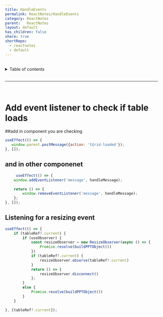 ```yaml
---
title: HandleEvents  
permalink: ReactNotes/HandleEvents  
category: ReactNotes  
parent:   ReactNotes  
layout: default  
has_children: false  
share: true  
shortRepo:  
  - reactnotes  
  - default            
---
```

  
<br/>            
  
<details markdown="block">                  
<summary>                  
Table of contents                  
</summary>                  
{: .text-delta }                  
1. TOC                  
{:toc}                  
</details>                  
  
<br/>                  
  
***                  
  
<br/>  
  
# Add event listener to check if table loads  
  
##add in component you are checking  
  
 ```javascript  
useEffect(() => {  
    window.parent.postMessage({action: 'tGrid-loaded'});  
}, []);  
```  
  
## and in other componenet  
  
```javascript  
     useEffect(() => {  
    window.addEventListener('message', handleMessage);  
  
    return () => {  
        window.removeEventListener('message', handleMessage);  
    };  
}, []);  
```  
  
## Listening for a resizing event  
  
```javascript  
useEffect(() => {  
    if (tableRef?.current) {  
        if (useObserver) {  
            const resizeObserver = new ResizeObserver(async () => {  
                Promise.resolve(buildPPTObject())  
            })  
            if (tableRef?.current) {  
                resizeObserver.observe(tableRef?.current)  
            }  
            return () => {  
                resizeObserver.disconnect()  
            };  
        }  
        else {  
            Promise.resolve(buildPPTObject())  
        }  
    }  
  
}, [tableRef?.current]);  
```